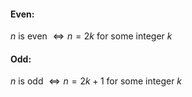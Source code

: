 #### Even:
$n$ is even $\iff n=2k$ for some integer $k$

#### Odd:
$n$ is odd $\iff n=2k+1$ for some integer $k$

